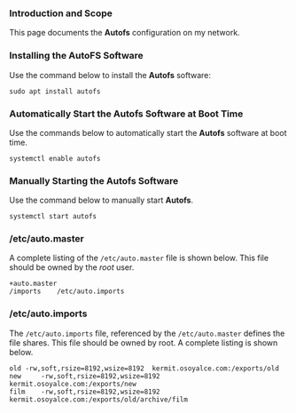 ### Introduction and Scope

This page documents the **Autofs** configuration on my network.


### Installing the AutoFS Software

Use the command below to install the **Autofs** software:
```
sudo apt install autofs
```

### Automatically Start the Autofs Software at Boot Time

Use the commands below to automatically start the **Autofs** software at boot time.
```
systemctl enable autofs
```

### Manually Starting the Autofs Software

Use the command below to manually start **Autofs**.
```
systemctl start autofs
```

### /etc/auto.master

A complete listing of the `/etc/auto.master` file is shown below. This file should be owned by the *root* user.
```
+auto.master
/imports	/etc/auto.imports
```

### /etc/auto.imports

The `/etc/auto.imports` file, referenced by the `/etc/auto.master` defines the file shares. This file should
be owned by root. A complete listing is shown below.
```
old	-rw,soft,rsize=8192,wsize=8192	kermit.osoyalce.com:/exports/old
new     -rw,soft,rsize=8192,wsize=8192	kermit.osoyalce.com:/exports/new
film    -rw,soft,rsize=8192,wsize=8192	kermit.osoyalce.com:/exports/old/archive/film
```
